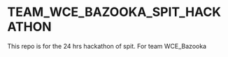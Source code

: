 # TEAM_WCE_BAZOOKA_SPIT_HACKATHON
This repo is for the 24 hrs hackathon of spit. For team WCE_Bazooka
